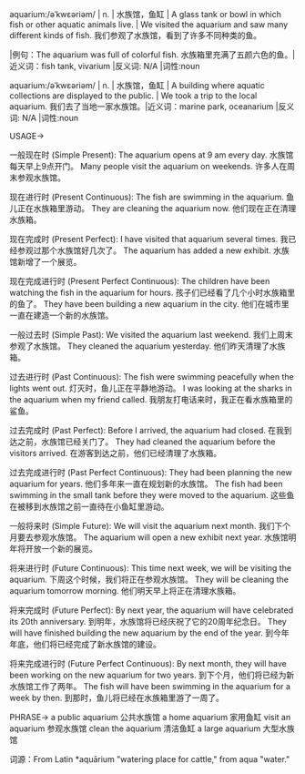 aquarium:/əˈkwɛəriəm/ | n. | 水族馆，鱼缸 | A glass tank or bowl in which fish or other aquatic animals live. |  We visited the aquarium and saw many different kinds of fish. 我们参观了水族馆，看到了许多不同种类的鱼。

|例句：The aquarium was full of colorful fish. 水族箱里充满了五颜六色的鱼。|近义词：fish tank, vivarium |反义词: N/A |词性:noun

aquarium:/əˈkwɛəriəm/ | n. | 水族馆，鱼缸 | A building where aquatic collections are displayed to the public.  | We took a trip to the local aquarium. 我们去了当地一家水族馆。|近义词：marine park, oceanarium |反义词: N/A |词性:noun


USAGE->

一般现在时 (Simple Present):
The aquarium opens at 9 am every day.  水族馆每天早上9点开门。
Many people visit the aquarium on weekends. 许多人在周末参观水族馆。

现在进行时 (Present Continuous):
The fish are swimming in the aquarium. 鱼儿正在水族箱里游动。
They are cleaning the aquarium now. 他们现在正在清理水族箱。

现在完成时 (Present Perfect):
I have visited that aquarium several times. 我已经参观过那个水族馆好几次了。
The aquarium has added a new exhibit. 水族馆新增了一个展览。

现在完成进行时 (Present Perfect Continuous):
The children have been watching the fish in the aquarium for hours. 孩子们已经看了几个小时水族箱里的鱼了。
They have been building a new aquarium in the city. 他们在城市里一直在建造一个新的水族馆。

一般过去时 (Simple Past):
We visited the aquarium last weekend.  我们上周末参观了水族馆。
They cleaned the aquarium yesterday. 他们昨天清理了水族箱。

过去进行时 (Past Continuous):
The fish were swimming peacefully when the lights went out. 灯灭时，鱼儿正在平静地游动。
I was looking at the sharks in the aquarium when my friend called. 我朋友打电话来时，我正在看水族箱里的鲨鱼。

过去完成时 (Past Perfect):
Before I arrived, the aquarium had closed. 在我到达之前，水族馆已经关门了。
They had cleaned the aquarium before the visitors arrived.  在游客到达之前，他们已经清理了水族箱。

过去完成进行时 (Past Perfect Continuous):
They had been planning the new aquarium for years. 他们多年来一直在规划新的水族馆。
The fish had been swimming in the small tank before they were moved to the aquarium.  这些鱼在被移到水族馆之前一直待在小鱼缸里游动。

一般将来时 (Simple Future):
We will visit the aquarium next month. 我们下个月要去参观水族馆。
The aquarium will open a new exhibit next year. 水族馆明年将开放一个新的展览。

将来进行时 (Future Continuous):
This time next week, we will be visiting the aquarium. 下周这个时候，我们将正在参观水族馆。
They will be cleaning the aquarium tomorrow morning. 他们明天早上将正在清理水族箱。

将来完成时 (Future Perfect):
By next year, the aquarium will have celebrated its 20th anniversary. 到明年，水族馆将已经庆祝了它的20周年纪念日。
They will have finished building the new aquarium by the end of the year. 到今年年底，他们将已经完成了新水族馆的建设。

将来完成进行时 (Future Perfect Continuous):
By next month, they will have been working on the new aquarium for two years. 到下个月，他们将已经为新水族馆工作了两年。
The fish will have been swimming in the aquarium for a week by then. 到那时，鱼儿将已经在水族箱里游了一周了。


PHRASE->
a public aquarium 公共水族馆
a home aquarium 家用鱼缸
visit an aquarium 参观水族馆
clean the aquarium 清洁鱼缸
a large aquarium 大型水族馆


词源：From Latin *aquārium "watering place for cattle," from aqua "water."
